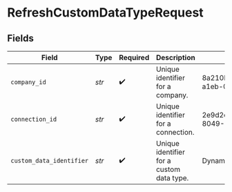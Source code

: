 # RefreshCustomDataTypeRequest


## Fields

| Field                                     | Type                                      | Required                                  | Description                               | Example                                   |
| ----------------------------------------- | ----------------------------------------- | ----------------------------------------- | ----------------------------------------- | ----------------------------------------- |
| `company_id`                              | *str*                                     | :heavy_check_mark:                        | Unique identifier for a company.          | 8a210b68-6988-11ed-a1eb-0242ac120002      |
| `connection_id`                           | *str*                                     | :heavy_check_mark:                        | Unique identifier for a connection.       | 2e9d2c44-f675-40ba-8049-353bfcb5e171      |
| `custom_data_identifier`                  | *str*                                     | :heavy_check_mark:                        | Unique identifier for a custom data type. | DynamicsPurchaseOrders                    |